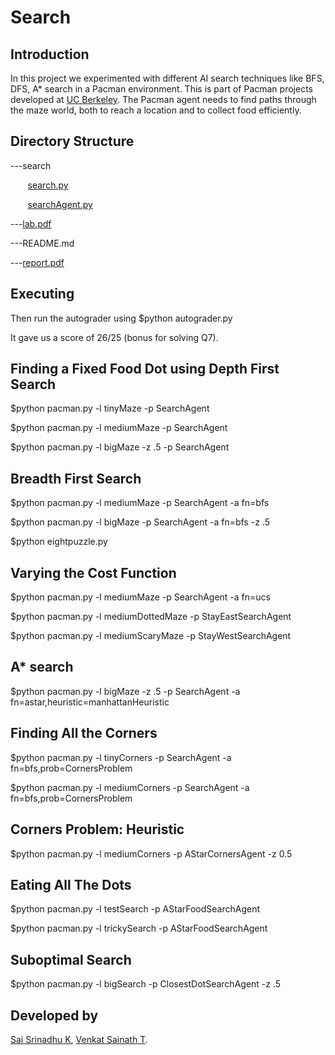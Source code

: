 Search
======================

Introduction
------------

In this project we experimented with different AI search techniques like BFS, DFS, A* search in a Pacman environment. This is part of Pacman projects developed at [UC Berkeley](http://ai.berkeley.edu/project_overview.html). The Pacman agent needs to find paths through the maze world, both to reach a location and to collect food efficiently.

Directory Structure
-------------------

---search

&nbsp;&nbsp;&nbsp;&nbsp;&nbsp;&nbsp; [search.py](https://github.com/srinadhu/search/blob/master/search/search.py)

&nbsp;&nbsp;&nbsp;&nbsp;&nbsp;&nbsp; [searchAgent.py](search/searchAgent.py)


---[lab.pdf](lab.pdf)

---README.md

---[report.pdf](report.pdf)


Executing
---------

Then run the autograder using $python autograder.py

It gave us a score of 26/25 (bonus for solving Q7).


Finding a Fixed Food Dot using Depth First Search
-------------------------------------------------
$python pacman.py -l tinyMaze -p SearchAgent

$python pacman.py -l mediumMaze -p SearchAgent

$python pacman.py -l bigMaze -z .5 -p SearchAgent

Breadth First Search
--------------------
$python pacman.py -l mediumMaze -p SearchAgent -a fn=bfs

$python pacman.py -l bigMaze -p SearchAgent -a fn=bfs -z .5

$python eightpuzzle.py

Varying the Cost Function
-------------------------
$python pacman.py -l mediumMaze -p SearchAgent -a fn=ucs

$python pacman.py -l mediumDottedMaze -p StayEastSearchAgent

$python pacman.py -l mediumScaryMaze -p StayWestSearchAgent

A* search
---------
$python pacman.py -l bigMaze -z .5 -p SearchAgent -a fn=astar,heuristic=manhattanHeuristic

Finding All the Corners
-----------------------
$python pacman.py -l tinyCorners -p SearchAgent -a fn=bfs,prob=CornersProblem

$python pacman.py -l mediumCorners -p SearchAgent -a fn=bfs,prob=CornersProblem

Corners Problem: Heuristic
--------------------------
$python pacman.py -l mediumCorners -p AStarCornersAgent -z 0.5

Eating All The Dots
-------------------
$python pacman.py -l testSearch -p AStarFoodSearchAgent

$python pacman.py -l trickySearch -p AStarFoodSearchAgent

Suboptimal Search
-----------------
$python pacman.py -l bigSearch -p ClosestDotSearchAgent -z .5

Developed by
------------
[Sai Srinadhu K](https://www.linkedin.com/in/sai-srinadhu-katta-a189ab11b/), [Venkat Sainath T](https://www.linkedin.com/in/thota-sainath-236571118/).
